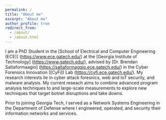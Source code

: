```yaml
---
permalink: /
title: "About me"
excerpt: "About me"
author_profile: true
redirect_from: 
  - /about/
  - /about.html
---
```


I am a PhD Student in the [School of Electrical and Computer Engineering (ECE)] (https://www.ece.gatech.edu/) at the [Georgia Institute of Technology] (https://www.gatech.edu/), advised by [Dr. Brendan Saltaformaagio] (https://saltaformaggio.ece.gatech.edu/) in the Cyber Forensics Innovation ([CyFi]) Lab (https://cyfi.ece.gatech.edu/). My research interests lie in cyber attack foresnics, web and IoT security, and malware analysis. My current reseach aims to combine advanced program analysis techniques to and large-scale measurements to explore new techniques that target botnet disruptions and take downs.

Prior to joining Georgia Tech, I served as a Network Systems Engineering in the Department of Defense where I engineered, operated, and security their information networks and services.



